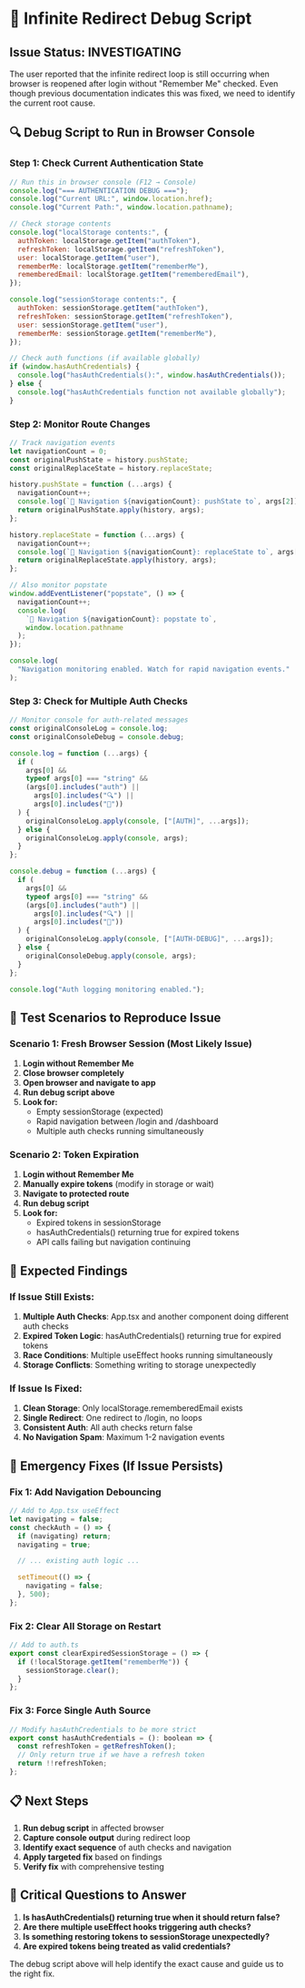 # 🚨 Infinite Redirect Debug Script

## Issue Status: INVESTIGATING

The user reported that the infinite redirect loop is still occurring when browser is reopened after login without "Remember Me" checked. Even though previous documentation indicates this was fixed, we need to identify the current root cause.

## 🔍 Debug Script to Run in Browser Console

### Step 1: Check Current Authentication State

```javascript
// Run this in browser console (F12 → Console)
console.log("=== AUTHENTICATION DEBUG ===");
console.log("Current URL:", window.location.href);
console.log("Current Path:", window.location.pathname);

// Check storage contents
console.log("localStorage contents:", {
  authToken: localStorage.getItem("authToken"),
  refreshToken: localStorage.getItem("refreshToken"),
  user: localStorage.getItem("user"),
  rememberMe: localStorage.getItem("rememberMe"),
  rememberedEmail: localStorage.getItem("rememberedEmail"),
});

console.log("sessionStorage contents:", {
  authToken: sessionStorage.getItem("authToken"),
  refreshToken: sessionStorage.getItem("refreshToken"),
  user: sessionStorage.getItem("user"),
  rememberMe: sessionStorage.getItem("rememberMe"),
});

// Check auth functions (if available globally)
if (window.hasAuthCredentials) {
  console.log("hasAuthCredentials():", window.hasAuthCredentials());
} else {
  console.log("hasAuthCredentials function not available globally");
}
```

### Step 2: Monitor Route Changes

```javascript
// Track navigation events
let navigationCount = 0;
const originalPushState = history.pushState;
const originalReplaceState = history.replaceState;

history.pushState = function (...args) {
  navigationCount++;
  console.log(`🔄 Navigation ${navigationCount}: pushState to`, args[2]);
  return originalPushState.apply(history, args);
};

history.replaceState = function (...args) {
  navigationCount++;
  console.log(`🔄 Navigation ${navigationCount}: replaceState to`, args[2]);
  return originalReplaceState.apply(history, args);
};

// Also monitor popstate
window.addEventListener("popstate", () => {
  navigationCount++;
  console.log(
    `🔄 Navigation ${navigationCount}: popstate to`,
    window.location.pathname
  );
});

console.log(
  "Navigation monitoring enabled. Watch for rapid navigation events."
);
```

### Step 3: Check for Multiple Auth Checks

```javascript
// Monitor console for auth-related messages
const originalConsoleLog = console.log;
const originalConsoleDebug = console.debug;

console.log = function (...args) {
  if (
    args[0] &&
    typeof args[0] === "string" &&
    (args[0].includes("auth") ||
      args[0].includes("🔍") ||
      args[0].includes("🔄"))
  ) {
    originalConsoleLog.apply(console, ["[AUTH]", ...args]);
  } else {
    originalConsoleLog.apply(console, args);
  }
};

console.debug = function (...args) {
  if (
    args[0] &&
    typeof args[0] === "string" &&
    (args[0].includes("auth") ||
      args[0].includes("🔍") ||
      args[0].includes("🔄"))
  ) {
    originalConsoleLog.apply(console, ["[AUTH-DEBUG]", ...args]);
  } else {
    originalConsoleDebug.apply(console, args);
  }
};

console.log("Auth logging monitoring enabled.");
```

## 🧪 Test Scenarios to Reproduce Issue

### Scenario 1: Fresh Browser Session (Most Likely Issue)

1. **Login without Remember Me**
2. **Close browser completely**
3. **Open browser and navigate to app**
4. **Run debug script above**
5. **Look for:**
   - Empty sessionStorage (expected)
   - Rapid navigation between /login and /dashboard
   - Multiple auth checks running simultaneously

### Scenario 2: Token Expiration

1. **Login without Remember Me**
2. **Manually expire tokens** (modify in storage or wait)
3. **Navigate to protected route**
4. **Run debug script**
5. **Look for:**
   - Expired tokens in sessionStorage
   - hasAuthCredentials() returning true for expired tokens
   - API calls failing but navigation continuing

## 🎯 Expected Findings

### If Issue Still Exists:

1. **Multiple Auth Checks**: App.tsx and another component doing different auth checks
2. **Expired Token Logic**: hasAuthCredentials() returning true for expired tokens
3. **Race Conditions**: Multiple useEffect hooks running simultaneously
4. **Storage Conflicts**: Something writing to storage unexpectedly

### If Issue Is Fixed:

1. **Clean Storage**: Only localStorage.rememberedEmail exists
2. **Single Redirect**: One redirect to /login, no loops
3. **Consistent Auth**: All auth checks return false
4. **No Navigation Spam**: Maximum 1-2 navigation events

## 🔧 Emergency Fixes (If Issue Persists)

### Fix 1: Add Navigation Debouncing

```javascript
// Add to App.tsx useEffect
let navigating = false;
const checkAuth = () => {
  if (navigating) return;
  navigating = true;

  // ... existing auth logic ...

  setTimeout(() => {
    navigating = false;
  }, 500);
};
```

### Fix 2: Clear All Storage on Restart

```javascript
// Add to auth.ts
export const clearExpiredSessionStorage = () => {
  if (!localStorage.getItem("rememberMe")) {
    sessionStorage.clear();
  }
};
```

### Fix 3: Force Single Auth Source

```javascript
// Modify hasAuthCredentials to be more strict
export const hasAuthCredentials = (): boolean => {
  const refreshToken = getRefreshToken();
  // Only return true if we have a refresh token
  return !!refreshToken;
};
```

## 📋 Next Steps

1. **Run debug script** in affected browser
2. **Capture console output** during redirect loop
3. **Identify exact sequence** of auth checks and navigation
4. **Apply targeted fix** based on findings
5. **Verify fix** with comprehensive testing

## 🚨 Critical Questions to Answer

1. **Is hasAuthCredentials() returning true when it should return false?**
2. **Are there multiple useEffect hooks triggering auth checks?**
3. **Is something restoring tokens to sessionStorage unexpectedly?**
4. **Are expired tokens being treated as valid credentials?**

The debug script above will help identify the exact cause and guide us to the right fix.

